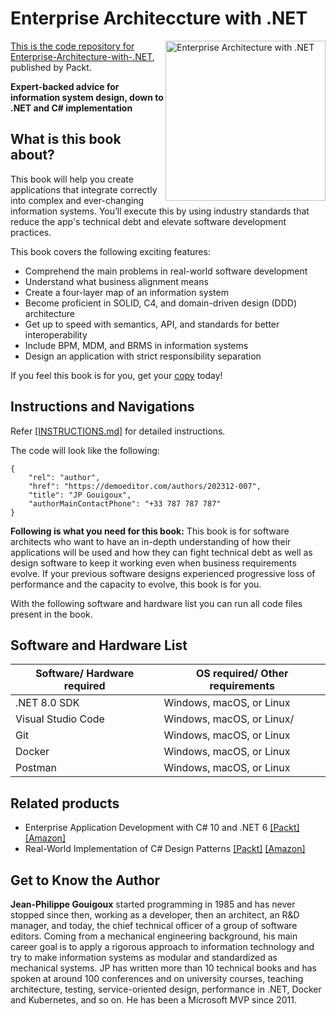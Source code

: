 # Enterprise Architeccture with .NET

<a href="https://www.packtpub.com/product/enterprise-architecture-with-net/9781835085660"> <img src="https://content.packt.com/_/image/original/B21293/cover_image_large.jpg" alt="Enterprise Architecture with .NET" itemprop="url" height="256px" align="right">

This is the code repository for [Enterprise-Architecture-with-.NET](https://www.packtpub.com/product/enterprise-architecture-with-net/9781835085660), published by Packt.

**Expert-backed advice for information system design, down to .NET and C# implementation**

## What is this book about?
This book will help you create applications that integrate correctly into complex and ever-changing information systems. You’ll execute this by using industry standards that reduce the app's technical debt and elevate software development practices.

This book covers the following exciting features:
* Comprehend the main problems in real-world software development
* Understand what business alignment means
* Create a four-layer map of an information system
* Become proficient in SOLID, C4, and domain-driven design (DDD) architecture
* Get up to speed with semantics, API, and standards for better interoperability
* Include BPM, MDM, and BRMS in information systems
* Design an application with strict responsibility separation

If you feel this book is for you, get your [copy](https://a.co/d/00sd2qb) today!

## Instructions and Navigations

Refer [[INSTRUCTIONS.md]](https://github.com/PacktPublishing/Enterprise-Architecture-with-.NET/blob/main/INSTRUCTIONS.md) for detailed instructions.

The code will look like the following:

```
{
    "rel": "author",
    "href": "https://demoeditor.com/authors/202312-007",
    "title": "JP Gouigoux",
    "authorMainContactPhone": "+33 787 787 787"
}
```

**Following is what you need for this book:**
This book is for software architects who want to have an in-depth understanding of how their applications will be used and how they can fight technical debt as well as design software to keep it working even when business requirements evolve. If your previous software designs experienced progressive loss of performance and the capacity to evolve, this book is for you.

With the following software and hardware list you can run all code files present in the book.

## Software and Hardware List
| Software/ Hardware required | OS required/ Other requirements |
| ------------------------------------ | ----------------------------------- |
| .NET 8.0 SDK | Windows, macOS, or Linux |
| Visual Studio Code | Windows, macOS, or Linux/ |
| Git | Windows, macOS, or Linux |
| Docker | Windows, macOS, or Linux |
| Postman | Windows, macOS, or Linux|

## Related products
* Enterprise Application Development with C# 10 and .NET 6 [[Packt]](https://www.packtpub.com/product/enterprise-application-development-with-c-10-and-net-6-second-edition/9781803232973) [[Amazon]](https://a.co/d/3sMfLLo)
* Real-World Implementation of C# Design Patterns [[Packt]](https://www.packtpub.com/product/real-world-implementation-of-c-design-patterns/9781803242736) [[Amazon]](https://a.co/d/2RfWgxx)

## Get to Know the Author
**Jean-Philippe Gouigoux**
started programming in 1985 and has never stopped since then, working as a developer, then an architect, an R&D manager, and today, the chief technical officer of a group of software editors. Coming from a mechanical engineering background, his main career goal is to apply a rigorous approach to information technology and try to make information systems as modular and standardized as mechanical systems. JP has written more than 10 technical books and has spoken at around 100 conferences and on university courses, teaching architecture, testing, service-oriented design, performance in .NET, Docker and Kubernetes, and so on. He has been a Microsoft MVP since 2011.





